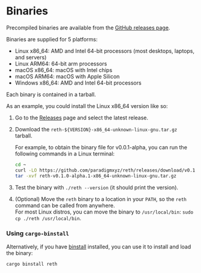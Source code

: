 # Binaries

Precompiled binaries are available from the [GitHub releases page](https://github.com/paradigmxyz/reth/releases).

Binaries are supplied for 5 platforms:

- Linux x86_64: AMD and Intel 64-bit processors (most desktops, laptops, and servers)
- Linux ARM64: 64-bit arm processors
- macOS x86_64: macOS with Intel chips
- macOS ARM64: macOS with Apple Silicon
- Windows x86_64: AMD and Intel 64-bit processors

Each binary is contained in a tarball.

As an example, you could install the Linux x86_64 version like so:

1. Go to the [Releases](https://github.com/paradigmxyz/reth/releases) page and select the latest release.
1. Download the `reth-${VERSION}-x86_64-unknown-linux-gnu.tar.gz` tarball.  

   For example, to obtain the binary file for v0.0.1-alpha, you can run the following commands in a Linux terminal:
   ```bash
   cd ~
   curl -LO https://github.com/paradigmxyz/reth/releases/download/v0.1.0-alpha.1/reth-v0.1.0-alpha.1-x86_64-unknown-linux-gnu.tar.gz
   tar -xvf reth-v0.1.0-alpha.1-x86_64-unknown-linux-gnu.tar.gz
   ```
1. Test the binary with `./reth --version` (it should print the version).
2. (Optional) Move the `reth` binary to a location in your `PATH`, so the `reth` command can be called from anywhere.  
   For most Linux distros, you can move the binary to `/usr/local/bin`: `sudo cp ./reth /usr/local/bin`.

### Using `cargo-binstall`
Alternatively, if you have [binstall](https://github.com/cargo-bins/cargo-binstall) installed, you can use it to install and load the binary:
```bash
cargo binstall reth
```


